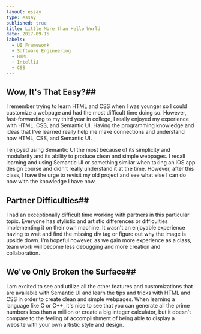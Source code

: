 ```yaml
---
layout: essay
type: essay
published: true
title: Little More than Hello World
date: 2017-09-15
labels:
  - UI Framework
  - Software Engineering
  - HTML
  - IntelliJ
  - CSS
---
```


## Wow, It's That Easy?##

I remember trying to learn HTML and CSS when I was younger so I could customize a webpage and had the most difficult time doing so. However, fast-forwarding to my third year in college, I really enjoyed my experience with HTML, CSS, and Semantic UI. Having the programming knowledge and ideas that I've learned really help me make connections and understand how HTML, CSS, and Semantic UI.

I enjoyed using Semantic UI the most because of its simplicity and modularity and its ability to produce clean and simple webpages. I recall learning and using Semantic UI or something similar when taking an iOS app design course and didn't really understand it at the time. However, after this class, I have the urge to revisit my old project and see what else I can do now with the knowledge I have now.

## Partner Difficulties##

I had an exceptionally difficult time working with partners in this particular topic. Everyone has stylistic and artistic differences or difficulties implementing it on their own machine. It wasn't an enjoyable experience having to wait and find the missing div tag or figure out why the image is upside down. I'm hopeful however, as we gain more experience as a class, team work will become less debugging and more creation and collaboration. 

## We've Only Broken the Surface##

I am excited to see and utilize all the other features and customizations that are available with Semantic UI and learn the tips and tricks with HTML and CSS in order to create clean and simple webpages. When learning a language like C or C++, it's nice to see that you can generate all the prime numbers less than a million or create a big integer calculator, but it doesn't compare to the feeling of accomplishment of being able to display a website with your own artistic style and design.


